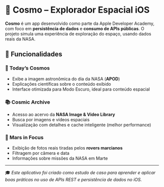 # 🌌 Cosmo – Explorador Espacial iOS

**Cosmo** é um app desenvolvido como parte da Apple Developer Academy, com foco em **persistência de dados** e **consumo de APIs públicas**. O projeto simula uma experiência de exploração do espaço, usando dados reais da NASA.

## 📱 Funcionalidades

### 🚀 Today’s Cosmos
- Exibe a imagem astronômica do dia da NASA (**APOD**)
- Explicações científicas sobre o conteúdo exibido
- Interface otimizada para Modo Escuro, ideal para conteúdo espacial

### 📚 Cosmic Archive
- Acesso ao acervo da **NASA Image & Video Library**
- Busca por imagens e vídeos espaciais
- Visualização com detalhes e cache inteligente (melhor performance)

### 🔴 Mars in Focus
- Exibição de fotos reais tiradas pelos **rovers marcianos**
- Filtragem por câmera e data
- Informações sobre missões da NASA em Marte

---

🎓 *Este aplicativo foi criado como estudo de caso para aprender e aplicar boas práticas no uso de APIs REST e persistência de dados no iOS.*
